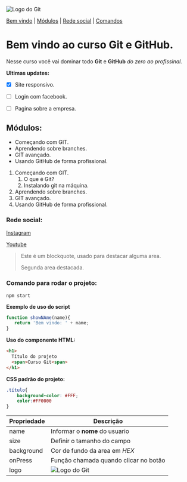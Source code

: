 ![Logo do Git](https://miro.medium.com/max/383/0*5g3mp6zgIoqprOgV.png)

[Bem vindo](#bem-vindo-ao-curso-git-e-github) |
[Módulos](#módulos) |
[Rede social](#rede-social) |
[Comandos](#comando-para-rodar-o-projeto)
# Bem vindo ao curso Git e GitHub.
Nesse curso você vai dominar todo **Git** e **GitHub** _do zero ao profissinal._

**Ultimas updates:**
- [x] Site responsivo.
- [ ] Login com facebook.
- [ ] Pagina sobre a empresa.


## Módulos:
* Começando com GIT.
* Aprendendo sobre branches.
* GIT avançado.
* Usando GitHub de forma profissional.

1. Começando com GIT.  
   1. O que é Git?
   2. Instalando git na máquina.
2. Aprendendo sobre branches.
3. GIT avançado.
4. Usando GitHub de forma profissional.


### Rede social:
[Instagram](https://instagram.com/rafaelosama)

[Youtube](https:youtube,com/c/sujeitoprogramador)

>Este é um blockquote, usado para destacar alguma area.
>
>Segunda area destacada.


### Comando para rodar o projeto:

```
npm start
```

**Exemplo de uso do script**
```js
function showNAme(name){
   return 'Bem vindo: ' + name;
}
```
**Uso do componente HTML:**
```html
<h1>
  Título do projeto
  <span>Curso Git<span>  
</h1>
```

**CSS padrão do projeto:**
```css
.título{
    background-color: #FFF;
    color:#FF0000
}
```

Propriedade | Descrição
----------- | -----------
name | Informar o **nome** do usuario
size | Definir o tamanho do campo
background | Cor de fundo da area em _HEX_
onPress | Função chamada quando clicar no botão
logo | ![Logo do Git](https://miro.medium.com/max/383/0*5g3mp6zgIoqprOgV.png)
